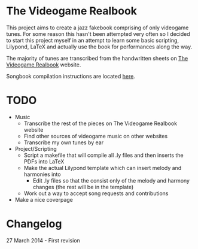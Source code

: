 The Videogame Realbook
==================
This project aims to create a jazz fakebook comprising of only videogame tunes. For some reason this hasn't been attempted very often so I decided to start this project myself in an attempt to learn some basic scripting, Lilypond, LaTeX and actually use the book for performances along the way.

The majority of tunes are transcribed from the handwritten sheets on [The Videogame Realbook](http://thevideogamerealbook.tumblr.com/) website.

Songbook compilation instructions are located [here](http://jboor.net/brdm/?p=172). 

TODO
====
+ Music
  + Transcribe the rest of the pieces on The Videogame Realbook website
  + Find other sources of videogame music on other websites
  + Transcribe my own tunes by ear
+ Project/Scripting
  + Script a makefile that will compile all .ly files and then inserts the PDFs into LaTeX
  + Make the actual Lilypond template which can  insert melody and harmonies into
    + Edit .ly files so that the consist only of the melody and harmony changes (the rest will be in the template)
  + Work out a way to accept song requests and contributions
+ Make a nice coverpage

Changelog
=========
27 March 2014 - First revision

